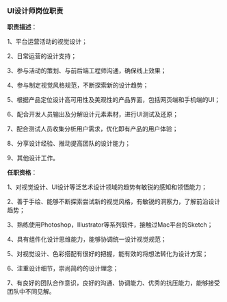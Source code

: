 ### **UI设计师岗位职责**

**职责描述**：

1、平台运营活动的视觉设计；

2、日常运营的设计支持；

3、参与活动的策划、与前后端工程师沟通，确保线上效果；

4、参与制定视觉风格规范，不断探索新的设计趋势；

5、根据产品定位设计高可用性及美观性的产品界面，包括网页端和手机端的UI；

6、配合开发人员输出及分解设计元素素材，进行UI测试及还原；

7、配合测试人员收集分析用户需求，优化即有产品的用户体验；

8、分享设计经验、推动提高团队的设计能力；

9、其他设计工作。

**任职资格**：

1、对视觉设计、UI设计等泛艺术设计领域的趋势有敏锐的感知和领悟能力；

2、善于手绘、能够不断探索尝试新的视觉风格，有敏锐的洞察力，了解前沿设计趋势；

3、熟练使用Photoshop，Illustrator等系列软件，接触过Mac平台的Sketch；

4、具有组件化设计思维能力，能够协调统一设计视觉规范；

5、对视觉设计、色彩搭配有很好的把握，能有效的将想法转化为设计方案；

6、注重设计细节，崇尚简约的设计理念；

7、有良好的团队合作意识，良好的沟通、协调能力、优秀的抗压能力，能够接受团队中不同见解。 